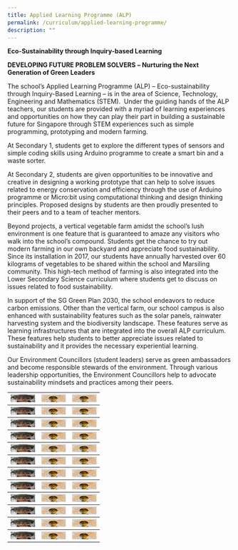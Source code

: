 ```yaml
---
title: Applied Learning Programme (ALP)
permalink: /curriculum/applied-learning-programme/
description: ""
---
```

**Eco-Sustainability through Inquiry-based Learning**

**DEVELOPING FUTURE PROBLEM SOLVERS** **– Nurturing the Next Generation of Green Leaders**

The school’s Applied Learning Programme (ALP) – Eco-sustainability through Inquiry-Based Learning – is in the area of Science, Technology, Engineering and Mathematics (STEM).  Under the guiding hands of the ALP teachers, our students are provided with a myriad of learning experiences and opportunities on how they can play their part in building a sustainable future for Singapore through STEM experiences such as simple programming, prototyping and modern farming.

At Secondary 1, students get to explore the different types of sensors and simple coding skills using Arduino programme to create a smart bin and a waste sorter.

At Secondary 2, students are given opportunities to be innovative and creative in designing a working prototype that can help to solve issues related to energy conservation and efficiency through the use of Arduino programme or Micro:bit using computational thinking and design thinking principles. Proposed designs by students are then proudly presented to their peers and to a team of teacher mentors.

Beyond projects, a vertical vegetable farm amidst the school’s lush environment is one feature that is guaranteed to amaze any visitors who walk into the school’s compound. Students get the chance to try out modern farming in our own backyard and appreciate food sustainability. Since its installation in 2017, our students have annually harvested over 60 kilograms of vegetables to be shared within the school and Marsiling community. This high-tech method of farming is also integrated into the Lower Secondary Science curriculum where students get to discuss on issues related to food sustainability.

In support of the SG Green Plan 2030, the school endeavors to reduce carbon emissions. Other than the vertical farm, our school campus is also enhanced with sustainability features such as the solar panels, rainwater harvesting system and the biodiversity landscape. These features serve as learning infrastructures that are integrated into the overall ALP curriculum. These features help students to better appreciate issues related to sustainability and it provides the necessary experiential learning.

Our Environment Councillors (student leaders) serve as green ambassadors and become responsible stewards of the environment. Through various leadership opportunities, the Environment Councillors help to advocate sustainability mindsets and practices among their peers.

<table>
<tbody>
  <tr>
    <th><img src="/images/01-3-e1571270563532.jpeg" width="55" height="17"></th>
    <th><img src="/images/02-4-e1571270571857.jpeg" width="55" height="17"></th>
		<th><img src="/images/02-4-e1571270571857.jpeg" width="55" height="17"></th>
  </tr>
	<tr>
    <th><img src="/images/01-3-e1571270563532.jpeg" width="55" height="17"></th>
    <th><img src="/images/02-4-e1571270571857.jpeg" width="55" height="17"></th>
		<th><img src="/images/02-4-e1571270571857.jpeg" width="55" height="17"></th>
  </tr>
	<tr>
    <th><img src="/images/01-3-e1571270563532.jpeg" width="55" height="17"></th>
    <th><img src="/images/02-4-e1571270571857.jpeg" width="55" height="17"></th>
		<th><img src="/images/02-4-e1571270571857.jpeg" width="55" height="17"></th>
  </tr>
	<tr>
    <th><img src="/images/01-3-e1571270563532.jpeg" width="55" height="17"></th>
    <th><img src="/images/02-4-e1571270571857.jpeg" width="55" height="17"></th>
		<th><img src="/images/02-4-e1571270571857.jpeg" width="55" height="17"></th>
  </tr>
	<tr>
    <th><img src="/images/01-3-e1571270563532.jpeg" width="55" height="17"></th>
    <th><img src="/images/02-4-e1571270571857.jpeg" width="55" height="17"></th>
		<th><img src="/images/02-4-e1571270571857.jpeg" width="55" height="17"></th>
  </tr>
	<tr>
    <th><img src="/images/01-3-e1571270563532.jpeg" width="55" height="17"></th>
    <th><img src="/images/02-4-e1571270571857.jpeg" width="55" height="17"></th>
		<th><img src="/images/02-4-e1571270571857.jpeg" width="55" height="17"></th>
  </tr>
	<tr>
    <th><img src="/images/01-3-e1571270563532.jpeg" width="55" height="17"></th>
    <th><img src="/images/02-4-e1571270571857.jpeg" width="55" height="17"></th>
		<th><img src="/images/02-4-e1571270571857.jpeg" width="55" height="17"></th>
  </tr>
	<tr>
    <th><img src="/images/01-3-e1571270563532.jpeg" width="55" height="17"></th>
    <th><img src="/images/02-4-e1571270571857.jpeg" width="55" height="17"></th>
		<th><img src="/images/02-4-e1571270571857.jpeg" width="55" height="17"></th>
  </tr>
	<tr>
    <th><img src="/images/01-3-e1571270563532.jpeg" width="55" height="17"></th>
    <th><img src="/images/02-4-e1571270571857.jpeg" width="55" height="17"></th>
		<th><img src="/images/02-4-e1571270571857.jpeg" width="55" height="17"></th>
  </tr>
	<tr>
    <th><img src="/images/01-3-e1571270563532.jpeg" width="55" height="17"></th>
    <th><img src="/images/02-4-e1571270571857.jpeg" width="55" height="17"></th>
		<th><img src="/images/02-4-e1571270571857.jpeg" width="55" height="17"></th>
  </tr>
	<tr>
    <th><img src="/images/01-3-e1571270563532.jpeg" width="55" height="17"></th>
    <th><img src="/images/02-4-e1571270571857.jpeg" width="55" height="17"></th>
		<th><img src="/images/02-4-e1571270571857.jpeg" width="55" height="17"></th>
  </tr>
	<tr>
    <th><img src="/images/01-3-e1571270563532.jpeg" width="55" height="17"></th>
    <th><img src="/images/02-4-e1571270571857.jpeg" width="55" height="17"></th>
		<th><img src="/images/02-4-e1571270571857.jpeg" width="55" height="17"></th>
  </tr>
</tbody>
</table>